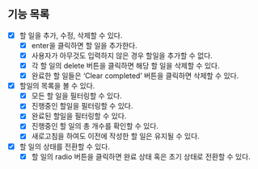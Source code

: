 ## 기능 목록

- [x] 할 일을 추가, 수정, 삭제할 수 있다.
  - [x] enter을 클릭하면 할 일을 추가한다.
  - [x] 사용자가 아무것도 입력하지 않은 경우 할일을 추가할 수 없다.
  - [x] 각 할 일의 delete 버튼을 클릭하면 해당 할 일을 삭제할 수 있다.
  - [x] 완료한 할 일들은 ‘Clear completed’ 버튼을 클릭하면 삭제할 수 있다.
- [x] 할일의 목록을 볼 수 있다.
  - [x] 모든 할 일을 필터링할 수 있다.
  - [x] 진행중인 할일을 필터링할 수 있다.
  - [x] 완료된 할일을 필터링할 수 있다.
  - [x] 진행중인 할 일의 총 개수를 확인할 수 있다.
  - [x] 새로고침을 하여도 이전에 작성한 할 일은 유지될 수 있다.
- [x] 할 일의 상태를 전환할 수 있다.
  - [x] 할 일의 radio 버튼을 클릭하면 완료 상태 혹은 초기 상태로 전환할 수 있다.
